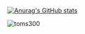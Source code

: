 [![Anurag's GitHub stats](https://github-readme-stats.vercel.app/api?username=toms300)](https://github.com/anuraghazra/github-readme-stats)


<div align="center"><img align="left" src="https://github-readme-stats.vercel.app/api/top-langs?username=chax1&theme=omni&show_icons=true&locale=en&layout=default&hide_border=true" alt="toms300" /></div>
